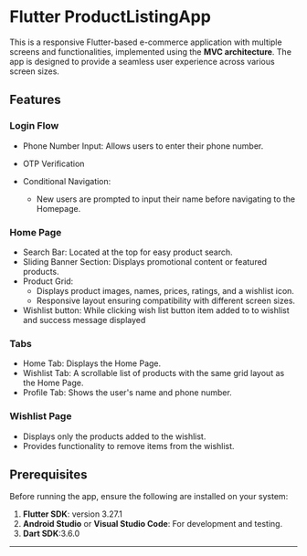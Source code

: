 # Flutter ProductListingApp

This is a responsive Flutter-based e-commerce application with multiple screens and functionalities, implemented using the **MVC architecture**. The app is designed to provide a seamless user experience across various screen sizes.


## Features

### Login Flow
- Phone Number Input: Allows users to enter their phone number.
- OTP Verification
- Conditional Navigation:
  
    - New users are prompted to input their name before navigating to the Homepage.

### Home Page
- Search Bar: Located at the top for easy product search.
- Sliding Banner Section: Displays promotional content or featured products.
- Product Grid:
    - Displays product images, names, prices, ratings, and a wishlist icon.
    - Responsive layout ensuring compatibility with different screen sizes.
- Wishlist button: While clicking wish list button item added to to wishlist and success message displayed


### Tabs
- Home Tab: Displays the Home Page.
- Wishlist Tab: A scrollable list of products with the same grid layout as the Home Page.
- Profile Tab: Shows the user's name and phone number.

### Wishlist Page
- Displays only the products added to the wishlist.
- Provides functionality to remove items from the wishlist.



## Prerequisites

Before running the app, ensure the following are installed on your system:

1. **Flutter SDK**: version 3.27.1
2. **Android Studio** or **Visual Studio Code**: For development and testing.
3. **Dart SDK**:3.6.0

---

